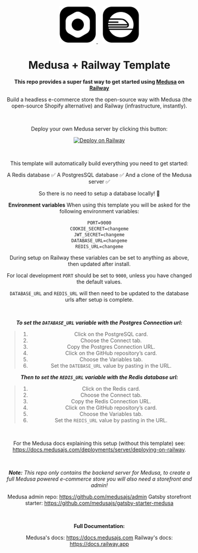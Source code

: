 <div align="center">
  <a href="https://medusajs.com" target="_blank" rel="noopener">
    <img alt="Medusa" src="/logos/maedusa_js.png" width="100" />
  </a>
  <span>&nbsp;&nbsp;</span>
  <a href="https://medusajs.com" target="_blank" rel="noopener">
    <img alt="Medusa" src="/logos/railway_app.png" width="100" />
  </a>

# Medusa + Railway Template

**This repo provides a super fast way to get started using <a href="https://medusajs.com" target="_blank" rel="noopener">Medusa</a> on <a href="https://railway.app" target="_blank" rel="noopener">Railway</a>**

Build a headless e-commerce store the open-source way with Medusa (the open-source Shopify alternative) and Railway (infrastructure, instantly).

<br />

Deploy your own Medusa server by clicking this button:

[![Deploy on Railway](https://railway.app/button.svg)](https://railway.app/new/template/_kH-rG?referralCode=QB7L2P)

<br />

This template will automatically build everything you need to get started:

A Redis database ✅
A PostgresSQL database ✅
And a clone of the Medusa server ✅

So there is no need to setup a database locally! 🎉
<br />

**Environment variables**
When using this template you will be asked for the following environment variables:

<div width="200px">

```EditorConfig
PORT=9000
COOKIE_SECRET=changeme
JWT_SECRET=changeme
DATABASE_URL=changeme
REDIS_URL=changeme
```

</div>

During setup on Railway these variables can be set to anything as above, then updated after install.

For local development `PORT` should be set to `9000`, unless you have changed the default values.

`DATABASE_URL` and `REDIS_URL` will then need to be updated to the database urls after setup is complete.

<br />

**_To set the `DATABASE_URL` variable with the Postgres Connection url:_**

> 1. Click on the PostgreSQL card.
> 2. Choose the Connect tab.
> 3. Copy the Postgres Connection URL.
> 4. Click on the GitHub repository’s card.
> 5. Choose the Variables tab.
> 6. Set the `DATEBASE_URL` value by pasting in the URL.

**_Then to set the `REDIS_URL` variable with the Redis database url:_**

> 1. Click on the Redis card.
> 2. Choose the Connect tab.
> 3. Copy the Redis Connection URL.
> 4. Click on the GitHub repository’s card.
> 5. Choose the Variables tab.
> 6. Set the `REDIS_URL` value by pasting in the URL.

<br />

For the Medusa docs explaining this setup (without this template) see: <a href="https://docs.medusajs.com/deployments/server/deploying-on-railway" target="_blank" rel="noopener">https://docs.medusajs.com/deployments/server/deploying-on-railway</a>.

<br />

**_Note:_** _This repo only contains the backend server for Medusa, to create a full Medusa powered e-commerce store you will also need a storefront and admin!_

Medusa admin repo: <a href="https://github.com/medusajs/admin" target="_blank" rel="noopener">https://github.com/medusajs/admin</a>
Gatsby storefront starter: <a href="https://github.com/medusajs/gatsby-starter-medusa" target="_blank" rel="noopener">https://github.com/medusajs/gatsby-starter-medusa</a>

<br />

**Full Documentation:**

Medusa's docs: <a href="https://docs.medusajs.com" target="_blank" rel="noopener">https://docs.medusajs.com</a>
Railway's docs: <a href="https://docs.railway.app" target="_blank" rel="noopener">https://docs.railway.app</a>

</div>

